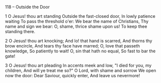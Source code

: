 118 – Outside the Door


1
O Jesus!  thou art standing
Outside the fast-closed door,
In lowly patience waiting
To pass the threshold o'er:
We bear the name of Christians,
Thy name and sign we bear:
O, shame, thrice shame upon us!
To keep thee standing there.

2
O Jesus!  thou art knocking;
And lo!  that hand is scarred,
And thorns thy brow encircle,
And tears thy face have marred;
O, love that passeth knowledge,
So patiently to wait!
O, sin that hath no equal,
So fast to bar the gate!

3
O Jesus!  thou art pleading
In accents meek and low,
"I died for you, my children,
And will ye treat me so?"
O Lord, with shame and sorrow
We open now the door:
Dear Saviour, quickly enter,
And leave us nevermore!
